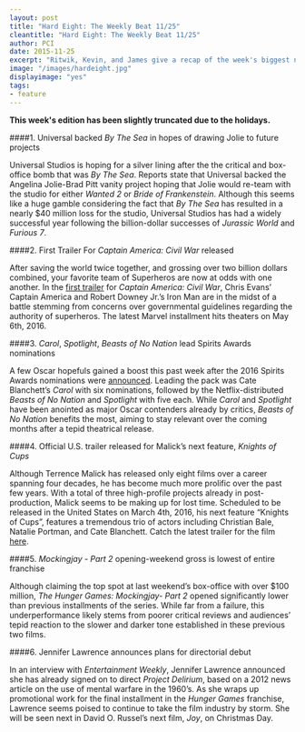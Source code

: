 ```yaml
---
layout: post
title: "Hard Eight: The Weekly Beat 11/25"
cleantitle: "Hard Eight: The Weekly Beat 11/25"
author: PCI
date: 2015-11-25
excerpt: "Ritwik, Kevin, and James give a recap of the week's biggest news"
image: "/images/hardeight.jpg"
displayimage: "yes"
tags: 
- feature
---
```


**This week's edition has been slightly truncated due to the holidays.**

####1. Universal backed *By The Sea* in hopes of drawing Jolie to future projects

Universal Studios is hoping for a silver lining after the the critical and box-office bomb that was *By The Sea*. Reports state that Universal backed the Angelina Jolie-Brad Pitt vanity project hoping that Jolie would re-team with the studio for either *Wanted 2* or *Bride of Frankenstein*. Although this seems like a huge gamble considering the fact that *By The Sea* has resulted in a nearly $40 million loss for the studio, Universal Studios has had a widely successful year following the billion-dollar successes of *Jurassic World* and *Furious 7*.

####2. First Trailer For *Captain America: Civil War* released
	
After saving the world twice together, and grossing over two billion dollars combined, your favorite team of Superheros are now at odds with one another. In the [first trailer](https://www.youtube.com/watch?v=uVdV-lxRPFo) for *Captain America: Civil War*, Chris Evans’ Captain America and Robert Downey Jr.’s Iron Man are in the midst of a battle stemming from concerns over governmental guidelines regarding the authority of superheros. The latest Marvel installment hits theaters on May 6th, 2016. 


####3. *Carol*, *Spotlight*, *Beasts of No Nation* lead Spirits Awards nominations

A few Oscar hopefuls gained a boost this past week after the 2016 Spirits Awards nominations were [announced](http://www.spiritawards.com/nominees/). Leading the pack was Cate Blanchett’s *Carol* with six nominations, followed by the Netflix-distributed *Beasts of No Nation* and *Spotlight* with five each. While *Carol* and *Spotlight* have been anointed as major Oscar contenders already by critics, *Beasts of No Nation* benefits the most, aiming to stay relevant over the coming months after a tepid theatrical release.
 
####4. Official U.S. trailer released for Malick’s next feature, *Knights of Cups*

Although Terrence Malick has released only eight films over a career spanning four decades, he has become much more prolific over the past few years. With a total of three high-profile projects already in post-production, Malick seems to be making up for lost time. Scheduled to be released in the United States on March 4th, 2016, his next feature “Knights of Cups”, features a tremendous trio of actors including Christian Bale, Natalie Portman, and Cate Blanchett. Catch the latest trailer for the film [here](https://www.youtube.com/watch?v=vl6BWTIZeOg). 

####5. *Mockingjay - Part 2* opening-weekend gross is lowest of entire franchise

Although claiming the top spot at last weekend’s box-office with over $100 million, *The Hunger Games: Mockingjay- Part 2* opened significantly lower than previous installments of the series. While far from a failure, this underperformance likely stems from poorer critical reviews and audiences’ tepid reaction to the slower and darker tone established in these previous two films. 

####6. Jennifer Lawrence announces plans for directorial debut

In an interview with *Entertainment Weekly*, Jennifer Lawrence announced she has already signed on to direct *Project Delirium*, based on a 2012 news article on the use of mental warfare in the 1960’s. As she wraps up promotional work for the final installment in the *Hunger Games* franchise, Lawrence seems poised to continue to take the film industry by storm. She will be seen next in David O. Russel’s next film, *Joy*, on Christmas Day. 
